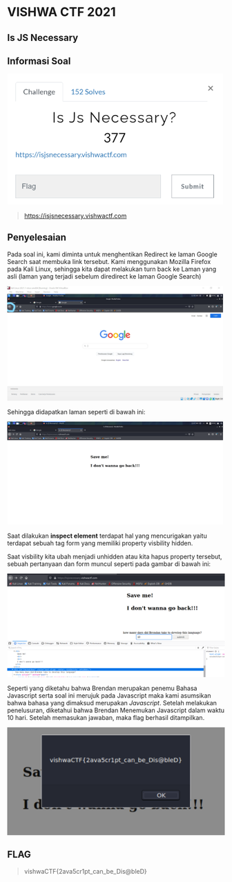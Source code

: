 # VISHWA CTF 2021
## Is JS Necessary
## Informasi Soal
<img src="https://raw.githubusercontent.com/Herwindams24/writeup/main/vishwaCTF/Web/Is%20Js%20Necessary%3F/Screenshot/soal.png" width="500px">

>https://isjsnecessary.vishwactf.com
>

## Penyelesaian
Pada soal ini, kami diminta untuk menghentikan Redirect ke laman Google Search saat membuka link tersebut. 
Kami menggunakan Mozilla Firefox pada Kali Linux, sehingga kita dapat melakukan turn back ke Laman yang asli (laman yang terjadi sebelum diredirect ke laman Google Search)

<img src="https://raw.githubusercontent.com/Herwindams24/writeup/main/vishwaCTF/Web/Is%20Js%20Necessary%3F/Screenshot/tekanback.jpg" width="500px">

Sehingga didapatkan laman seperti di bawah ini:

<img src="https://raw.githubusercontent.com/Herwindams24/writeup/main/vishwaCTF/Web/Is%20Js%20Necessary%3F/Screenshot/halamanSaveMe.png" width="500px">

Saat dilakukan **inspect element** terdapat hal yang mencurigakan yaitu terdapat sebuah tag form yang memiliki property visbility hidden. 

Saat visbility kita ubah menjadi unhidden atau kita hapus property tersebut, sebuah pertanyaan dan form muncul seperti pada gambar di bawah ini:

<img src="https://raw.githubusercontent.com/Herwindams24/writeup/main/vishwaCTF/Web/Is%20Js%20Necessary%3F/Screenshot/VirtualBoxVM_2ZM9SLMREF.png" width="800px"> 

Seperti yang diketahu bahwa Brendan merupakan penemu Bahasa Javascript serta soal ini merujuk pada Javascript maka kami asumsikan bahwa bahasa yang dimaksud merupakan *Javascript*.
Setelah melakukan penelusuran, diketahui bahwa Brendan Menemukan Javascript dalam waktu 10 hari. Setelah memasukan jawaban, maka flag berhasil ditampilkan.

<img src="https://raw.githubusercontent.com/Herwindams24/writeup/main/vishwaCTF/Web/Is%20Js%20Necessary%3F/Screenshot/flag.png" width="800px"> 

## FLAG
> vishwaCTF{2ava5cr1pt_can_be_Dis@bleD}
